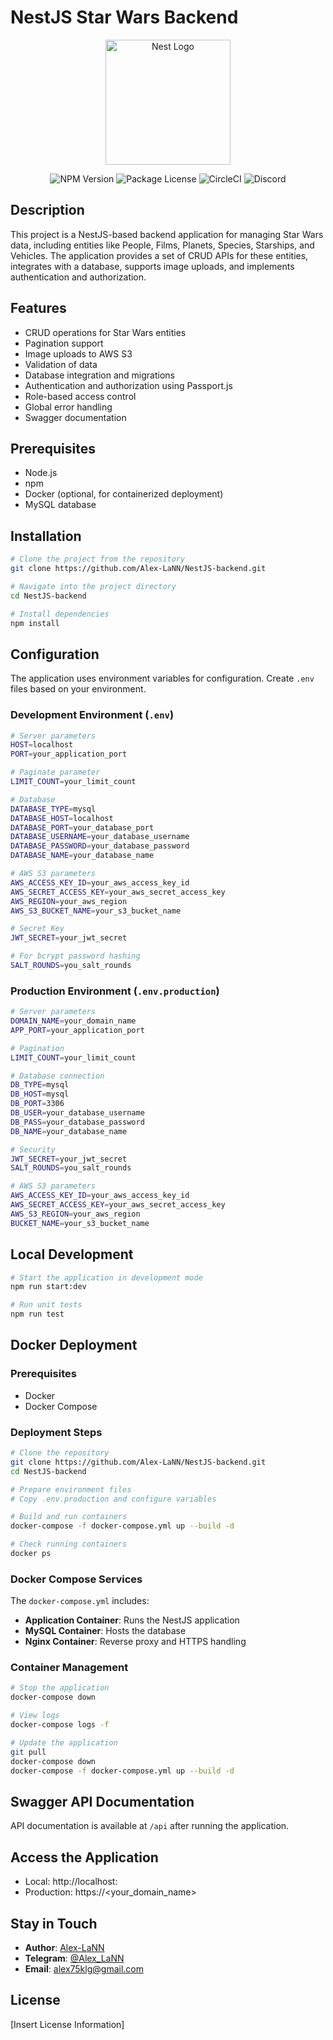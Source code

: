 # NestJS Star Wars Backend

<p align="center">
  <a href="http://nestjs.com/" target="blank"><img src="https://nestjs.com/img/logo-small.svg" width="200" alt="Nest Logo" /></a>
</p>

<p align="center">
  <img src="https://img.shields.io/npm/v/@nestjs/core.svg" alt="NPM Version" />
  <img src="https://img.shields.io/npm/l/@nestjs/core.svg" alt="Package License" />
  <img src="https://img.shields.io/circleci/build/github/nestjs/nest/master" alt="CircleCI" />
  <img src="https://img.shields.io/badge/discord-online-brightgreen.svg" alt="Discord"/>
</p>

## Description

This project is a NestJS-based backend application for managing Star Wars data, including entities like People, Films, Planets, Species, Starships, and Vehicles. The application provides a set of CRUD APIs for these entities, integrates with a database, supports image uploads, and implements authentication and authorization.

## Features

- CRUD operations for Star Wars entities
- Pagination support
- Image uploads to AWS S3
- Validation of data
- Database integration and migrations
- Authentication and authorization using Passport.js
- Role-based access control
- Global error handling
- Swagger documentation

## Prerequisites

- Node.js
- npm
- Docker (optional, for containerized deployment)
- MySQL database

## Installation

```bash
# Clone the project from the repository
git clone https://github.com/Alex-LaNN/NestJS-backend.git

# Navigate into the project directory
cd NestJS-backend

# Install dependencies
npm install
```

## Configuration

The application uses environment variables for configuration. Create `.env` files based on your environment.

### Development Environment (`.env`)

```bash
# Server parameters
HOST=localhost
PORT=your_application_port

# Paginate parameter
LIMIT_COUNT=your_limit_count

# Database
DATABASE_TYPE=mysql
DATABASE_HOST=localhost
DATABASE_PORT=your_database_port
DATABASE_USERNAME=your_database_username
DATABASE_PASSWORD=your_database_password
DATABASE_NAME=your_database_name

# AWS S3 parameters
AWS_ACCESS_KEY_ID=your_aws_access_key_id
AWS_SECRET_ACCESS_KEY=your_aws_secret_access_key
AWS_REGION=your_aws_region
AWS_S3_BUCKET_NAME=your_s3_bucket_name

# Secret Key
JWT_SECRET=your_jwt_secret

# For bcrypt password hashing
SALT_ROUNDS=you_salt_rounds
```

### Production Environment (`.env.production`)

```bash
# Server parameters
DOMAIN_NAME=your_domain_name
APP_PORT=your_application_port

# Pagination
LIMIT_COUNT=your_limit_count

# Database connection
DB_TYPE=mysql
DB_HOST=mysql
DB_PORT=3306
DB_USER=your_database_username
DB_PASS=your_database_password
DB_NAME=your_database_name

# Security
JWT_SECRET=your_jwt_secret
SALT_ROUNDS=you_salt_rounds

# AWS S3 parameters
AWS_ACCESS_KEY_ID=your_aws_access_key_id
AWS_SECRET_ACCESS_KEY=your_aws_secret_access_key
AWS_S3_REGION=your_aws_region
BUCKET_NAME=your_s3_bucket_name
```

## Local Development

```bash
# Start the application in development mode
npm run start:dev

# Run unit tests
npm run test
```

## Docker Deployment

### Prerequisites
- Docker
- Docker Compose

### Deployment Steps

```bash
# Clone the repository
git clone https://github.com/Alex-LaNN/NestJS-backend.git
cd NestJS-backend

# Prepare environment files
# Copy .env.production and configure variables

# Build and run containers
docker-compose -f docker-compose.yml up --build -d

# Check running containers
docker ps
```

### Docker Compose Services

The `docker-compose.yml` includes:
- **Application Container**: Runs the NestJS application
- **MySQL Container**: Hosts the database
- **Nginx Container**: Reverse proxy and HTTPS handling

### Container Management

```bash
# Stop the application
docker-compose down

# View logs
docker-compose logs -f

# Update the application
git pull
docker-compose down
docker-compose -f docker-compose.yml up --build -d
```

## Swagger API Documentation

API documentation is available at `/api` after running the application.

## Access the Application

- Local: http://localhost:<port>
- Production: https://<your_domain_name>

## Stay in Touch

- **Author**: [Alex-LaNN](https://alex-lann.github.io/)
- **Telegram**: [@Alex_LaNN](https://t.me/Alex_LaNN)
- **Email**: alex75klg@gmail.com

## License

[Insert License Information]